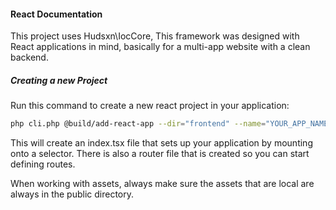 #### React Documentation

This project uses Hudsxn\IocCore, This framework was designed with React applications in mind, basically for a multi-app website with a clean backend. 

##### Creating a new Project
Run this command to create a new react project in your application:

```bash
php cli.php @build/add-react-app --dir="frontend" --name="YOUR_APP_NAME"
```

This will create an index.tsx file that sets up your application by mounting onto a selector. There is also a router file that is created so you can start defining routes.

When working with assets, always make sure the assets that are local are always in the public directory.

